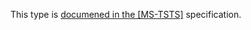 This type is [documened in the [MS-TSTS]](https://learn.microsoft.com/en-us/openspecs/windows_protocols/ms-tsts/e82d73e4-cedb-4077-9099-d58f3459722f) specification.
